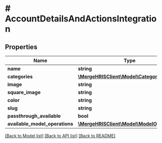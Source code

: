 # # AccountDetailsAndActionsIntegration

## Properties

Name | Type | Description | Notes
------------ | ------------- | ------------- | -------------
**name** | **string** |  |
**categories** | [**\MergeHRISClient\Model\CategoriesEnum[]**](CategoriesEnum.md) |  |
**image** | **string** |  | [optional]
**square_image** | **string** |  | [optional]
**color** | **string** |  |
**slug** | **string** |  |
**passthrough_available** | **bool** |  |
**available_model_operations** | [**\MergeHRISClient\Model\ModelOperation[]**](ModelOperation.md) |  | [optional]

[[Back to Model list]](../../README.md#models) [[Back to API list]](../../README.md#endpoints) [[Back to README]](../../README.md)
